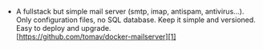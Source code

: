+ A fullstack but simple mail server (smtp, imap, antispam, antivirus...). Only configuration files,
no SQL database. Keep it simple and versioned. Easy to deploy and upgrade.  
[https://github.com/tomav/docker-mailserver][1]

[1]:https://github.com/tomav/docker-mailserver
